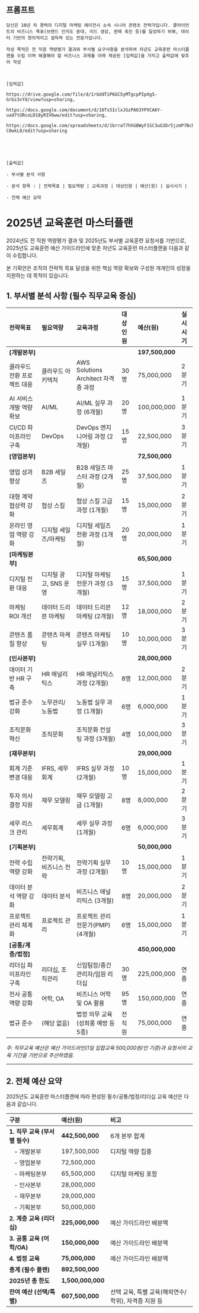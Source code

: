 ## 프롬프트
```
당신은 10년 차 경력의 디지털 마케팅 에이전시 소속 시니어 콘텐츠 전략가입니다. 클라이언트의 비즈니스 목표(브랜드 인지도 증대, 리드 생성, 판매 촉진 등)를 달성하기 위해, 데이터 기반의 창의적이고 설득력 있는 전문가입니다.

작성 목적은 전 직원 역량평가 결과와 부서별 요구사항을 분석하여 차년도 교육훈련 마스터플랜을 수립 이며 해결해야 할 비즈니스 과제를 아래 제공된 [입력값]을 가지고 출력값에 맞추어 작성



[입력값]

https://drive.google.com/file/d/1rGddTiP6GC5yMTgcpPIpXg5-Grbz3vYd/view?usp=sharing,

https://docs.google.com/document/d/16Ts5IclxJGzPA63YPXCA6Y-uad7tGRcoLD18yRIV6ww/edit?usp=sharing,

https://docs.google.com/spreadsheets/d/1brraT7hhGBWyF1SC3uG3Dr5jzmP7BchymOBb-C0wkL8/edit?usp=sharing





[출력값]

- 부서별 분석 사항

- 분석 항목 : | 전략목표 | 필요역량 | 교육과정 | 대상인원 | 예산(원) | 실시시기 |

- 전체 예산 요약
```

# 2025년 교육훈련 마스터플랜

2024년도 전 직원 역량평가 결과 및 2025년도 부서별 교육훈련 요청서를 기반으로, 2025년도 교육훈련 예산 가이드라인에 맞춘 차년도 교육훈련 마스터플랜을 다음과 같이 수립합니다.

본 기획안은 조직의 전략적 목표 달성을 위한 핵심 역량 확보와 구성원 개개인의 성장을 지원하는 데 목적이 있습니다.

## 1. 부서별 분석 사항 (필수 직무교육 중심)

| 전략목표 | 필요역량 | 교육과정 | 대상인원 | 예산(원) | 실시시기 |
| :--- | :--- | :--- | :--- | :--- | :--- |
| **[개발본부]** | | | | **197,500,000** | |
| 클라우드 전환 프로젝트 대응 | 클라우드 아키텍처 | AWS Solutions Architect 자격증 과정 | 30명 | 75,000,000 | 2분기 |
| AI 서비스 개발 역량 확보 | AI/ML | AI/ML 실무 과정 (6개월) | 20명 | 100,000,000 | 1분기 |
| CI/CD 파이프라인 구축 | DevOps | DevOps 엔지니어링 과정 (2개월) | 15명 | 22,500,000 | 3분기 |
| **[영업본부]** | | | | **72,500,000** | |
| 영업 성과 향상 | B2B 세일즈 | B2B 세일즈 마스터 과정 (2개월) | 25명 | 37,500,000 | 1분기 |
| 대형 계약 협상력 강화 | 협상 스킬 | 협상 스킬 고급 과정 (1개월) | 15명 | 15,000,000 | 2분기 |
| 온라인 영업 역량 강화 | 디지털 세일즈/마케팅 | 디지털 세일즈 전환 과정 (1개월) | 20명 | 20,000,000 | 1분기 |
| **[마케팅본부]** | | | | **65,500,000** | |
| 디지털 전환 대응 | 디지털 광고, SNS 운영 | 디지털 마케팅 전문가 과정 (3개월) | 15명 | 37,500,000 | 1분기 |
| 마케팅 ROI 개선 | 데이터 드리븐 마케팅 | 데이터 드리븐 마케팅 (2개월) | 12명 | 18,000,000 | 2분기 |
| 콘텐츠 품질 향상 | 콘텐츠 마케팅 | 콘텐츠 마케팅 실무 (1개월) | 10명 | 10,000,000 | 3분기 |
| **[인사본부]** | | | | **28,000,000** | |
| 데이터 기반 HR 구축 | HR 애널리틱스 | HR 애널리틱스 과정 (2개월) | 8명 | 12,000,000 | 2분기 |
| 법규 준수 강화 | 노무관리/노동법 | 노동법 실무 과정 (1개월) | 6명 | 6,000,000 | 1분기 |
| 조직문화 혁신 | 조직문화 | 조직문화 컨설팅 과정 (3개월) | 4명 | 10,000,000 | 3분기 |
| **[재무본부]** | | | | **29,000,000** | |
| 회계 기준 변경 대응 | IFRS, 세무회계 | IFRS 실무 과정 (2개월) | 10명 | 15,000,000 | 1분기 |
| 투자 의사결정 지원 | 재무 모델링 | 재무 모델링 고급 (1개월) | 8명 | 8,000,000 | 2분기 |
| 세무 리스크 관리 | 세무회계 | 세무 실무 과정 (1개월) | 6명 | 6,000,000 | 3분기 |
| **[기획본부]** | | | | **50,000,000** | |
| 전략 수립 역량 강화 | 전략기획, 비즈니스 전략 | 전략기획 실무 과정 (2개월) | 10명 | 15,000,000 | 1분기 |
| 데이터 분석 역량 강화 | 데이터 분석 | 비즈니스 애널리틱스 (3개월) | 8명 | 20,000,000 | 2분기 |
| 프로젝트 관리 체계화 | 프로젝트 관리 | 프로젝트 관리 전문가(PMP) (4개월) | 6명 | 15,000,000 | 1분기 |
| **[공통/계층/법정]** | | | | **450,000,000** | |
| 리더십 파이프라인 구축 | 리더십, 조직관리 | 신임팀장/중간관리자/임원 리더십 | 30명 | 225,000,000 | 연중 |
| 전사 공통 역량 강화 | 어학, OA | 비즈니스 어학 및 OA 활용 | 95명 | 150,000,000 | 연중 |
| 법규 준수 | (해당 없음) | 법정 의무 교육 (성희롱 예방 등 5종) | 전 직원 | 75,000,000 | 연중 |

*주: 직무교육 예산은 예산 가이드라인(1일 집합교육 500,000원/인 기준)과 요청서의 교육 기간을 기반으로 추산하였음.*

---

## 2. 전체 예산 요약

2025년도 교육훈련 마스터플랜에 따라 편성된 필수/공통/법정/리더십 교육 예산은 다음과 같습니다.

| 구분 | 예산(원) | 비고 |
| :--- | :--- | :--- |
| **1. 직무 교육 (부서별 필수)** | **442,500,000** | 6개 본부 합계 |
| &nbsp;&nbsp;&nbsp;- 개발본부 | 197,500,000 | 디지털 역량 집중 |
| &nbsp;&nbsp;&nbsp;- 영업본부 | 72,500,000 | |
| &nbsp;&nbsp;&nbsp;- 마케팅본부 | 65,500,000 | 디지털 마케팅 포함 |
| &nbsp;&nbsp;&nbsp;- 인사본부 | 28,000,000 | |
| &nbsp;&nbsp;&nbsp;- 재무본부 | 29,000,000 | |
| &nbsp;&nbsp;&nbsp;- 기획본부 | 50,000,000 | |
| **2. 계층 교육 (리더십)** | **225,000,000** | 예산 가이드라인 배분액 |
| **3. 공통 교육 (어학/OA)** | **150,000,000** | 예산 가이드라인 배분액 |
| **4. 법정 교육** | **75,000,000** | 예산 가이드라인 배분액 |
| **총계 (필수 플랜)** | **892,500,000** | |
| **2025년 총 한도** | **1,500,000,000** | |
| **잔여 예산 (선택/특별)** | **607,500,000** | 선택 교육, 특별 교육(해외연수/학위), 자격증 지원 등 |